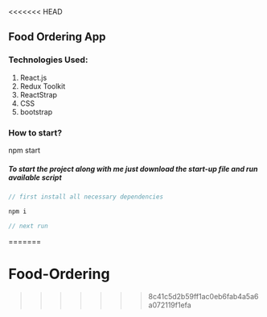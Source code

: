 <<<<<<< HEAD
## Food Ordering App

### Technologies Used:

1. React.js
2. Redux Toolkit
3. ReactStrap
4. CSS
5. bootstrap

### How to start?
npm start
##### To start the project along with me just download the start-up file and run available script

```javascript
// first install all necessary dependencies

npm i

// next run


```
=======
# Food-Ordering
>>>>>>> 8c41c5d2b59ff1ac0eb6fab4a5a6a072119f1efa
